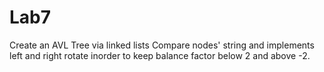 # Lab7
Create an AVL Tree via linked lists
Compare nodes' string and implements left and right rotate inorder to keep balance factor below 2 and above -2.
